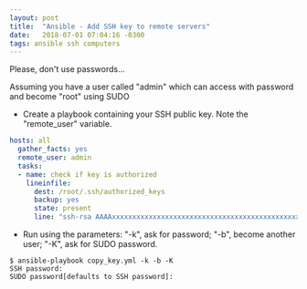 ```yaml
---
layout: post
title:  "Ansible - Add SSH key to remote servers"
date:   2018-07-01 07:04:16 -0300
tags: ansible ssh computers
---
```

Please, don't use passwords...

Assuming you have a user called "admin" which can access with password and become "root" using SUDO

* Create a playbook containing your SSH public key. Note the "remote_user" variable.
```yml
hosts: all
  gather_facts: yes
  remote_user: admin
  tasks:
  - name: check if key is authorized
    lineinfile:
      dest: /root/.ssh/authorized_keys
      backup: yes
      state: present
      line: "ssh-rsa AAAAxxxxxxxxxxxxxxxxxxxxxxxxxxxxxxxxxxxxxxxxxxxxxxxxxxxxx"
```

* Run using the parameters: "-k", ask for password; "-b", become another user; "-K", ask for SUDO password.
```
$ ansible-playbook copy_key.yml -k -b -K
SSH password: 
SUDO password[defaults to SSH password]:
``` 
